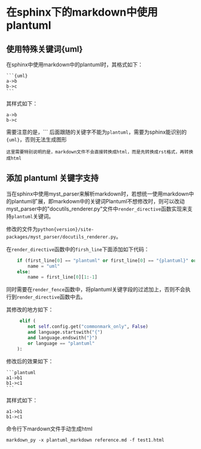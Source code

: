 
# 在sphinx下的markdown中使用plantuml

## 使用特殊关键词{uml}

在sphinx中使用markdown中的plantuml时，其格式如下：

    ```{uml}
    a->b
    b->c
    ```

其样式如下：

```{uml} 
a->b
b->c
```

需要注意的是，\``` 后面跟随的关键字不能为`plantuml`，需要为sphinx能识别的`{uml}`，否则无法生成图形


    这里需要特别说明的是，markdown文件不会直接转换成html，而是先转换成rst格式，再转换成html

## 添加 plantuml 关键字支持

当在sphinx中使用myst_parser来解析markdown时，若想统一使用markdown中的plantuml扩展，即markdown中的关键词Plantuml不想修改时，则可以改动myst_parser中的"docutils_renderer.py"文件中`render_directive`函数实现来支持`plantuml`关键词。

修改的文件为`python{version}/site-packages/myst_parser/docutils_renderer.py`。

在`render_directive`函数中的`firsh_line`下面添加如下代码：
```python
	if (first_line[0] == "plantuml" or first_line[0] == "{plantuml}" or first_line[0] == "uml"):
  		name = "uml"
  	else:
   		name = first_line[0][1:-1]
```

同时需要在`render_fence`函数中，将plantuml关键字段的过滤加上，否则不会执行到`render_directive`函数中去。

其修改的地方如下：
```python
     elif (
		not self.config.get("commonmark_only", False)
		and language.startswith("{")
		and language.endswith("}")
		or language == "plantuml"
	):
```

修改后的效果如下：

    ```plantuml
    a1->b1
    b1->c1
    ```

其样式如下：

```plantuml 
a1->b1
b1->c1
```


命令行下mardown文件手动生成html

```shell
markdown_py -x plantuml_markdown reference.md -f test1.html
```
